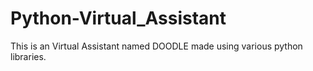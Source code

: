# Python-Virtual_Assistant
This is an Virtual Assistant named DOODLE made using various python libraries.
